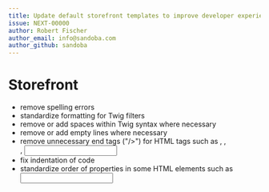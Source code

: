 ```yaml
---
title: Update default storefront templates to improve developer experience
issue: NEXT-00000
author: Robert Fischer
author_email: info@sandoba.com
author_github: sandoba
---
```

# Storefront
* remove spelling errors
* standardize formatting for Twig filters
* remove or add spaces within Twig syntax where necessary
* remove or add empty lines where necessary
* remove unnecessary end tags ("/>") for HTML tags such as <meta>, <link>, <br>, <input>
* fix indentation of code
* standardize order of properties in some HTML elements such as <input>